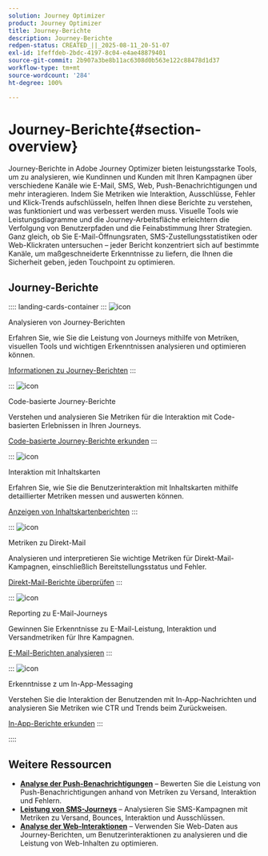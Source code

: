 ```yaml
---
solution: Journey Optimizer
product: Journey Optimizer
title: Journey-Berichte
description: Journey-Berichte
redpen-status: CREATED_||_2025-08-11_20-51-07
exl-id: 1feffdeb-2bdc-4197-8c04-e4ae48879401
source-git-commit: 2b907a3be8b11ac6308d0b563e122c88478d1d37
workflow-type: tm+mt
source-wordcount: '284'
ht-degree: 100%

---
```


# Journey-Berichte{#section-overview}

Journey-Berichte in Adobe Journey Optimizer bieten leistungsstarke Tools, um zu analysieren, wie Kundinnen und Kunden mit Ihren Kampagnen über verschiedene Kanäle wie E-Mail, SMS, Web, Push-Benachrichtigungen und mehr interagieren. Indem Sie Metriken wie Interaktion, Ausschlüsse, Fehler und Klick-Trends aufschlüsseln, helfen Ihnen diese Berichte zu verstehen, was funktioniert und was verbessert werden muss. Visuelle Tools wie Leistungsdiagramme und die Journey-Arbeitsfläche erleichtern die Verfolgung von Benutzerpfaden und die Feinabstimmung Ihrer Strategien. Ganz gleich, ob Sie E-Mail-Öffnungsraten, SMS-Zustellungsstatistiken oder Web-Klickraten untersuchen – jeder Bericht konzentriert sich auf bestimmte Kanäle, um maßgeschneiderte Erkenntnisse zu liefern, die Ihnen die Sicherheit geben, jeden Touchpoint zu optimieren.

## Journey-Berichte

:::: landing-cards-container
:::
![icon](https://cdn.experienceleague.adobe.com/icons/chart-line.svg)

Analysieren von Journey-Berichten

Erfahren Sie, wie Sie die Leistung von Journeys mithilfe von Metriken, visuellen Tools und wichtigen Erkenntnissen analysieren und optimieren können.

[Informationen zu Journey-Berichten](../using/reports/journey-global-report-cja.md)
:::

:::
![icon](https://cdn.experienceleague.adobe.com/icons/code-branch.svg)

Code-basierte Journey-Berichte

Verstehen und analysieren Sie Metriken für die Interaktion mit Code-basierten Erlebnissen in Ihren Journeys.

[Code-basierte Journey-Berichte erkunden](../using/reports/journey-global-report-cja-code.md)
:::

:::
![icon](https://cdn.experienceleague.adobe.com/icons/puzzle-piece.svg)

Interaktion mit Inhaltskarten

Erfahren Sie, wie Sie die Benutzerinteraktion mit Inhaltskarten mithilfe detaillierter Metriken messen und auswerten können.

[Anzeigen von Inhaltskartenberichten](../using/reports/journey-global-report-cja-content.md)
:::

:::
![icon](https://cdn.experienceleague.adobe.com/icons/envelope.svg)

Metriken zu Direkt-Mail

Analysieren und interpretieren Sie wichtige Metriken für Direkt-Mail-Kampagnen, einschließlich Bereitstellungsstatus und Fehler.

[Direkt-Mail-Berichte überprüfen](../using/reports/journey-global-report-cja-direct.md)
:::

:::
![icon](https://cdn.experienceleague.adobe.com/icons/envelope-open.svg)

Reporting zu E-Mail-Journeys

Gewinnen Sie Erkenntnisse zu E-Mail-Leistung, Interaktion und Versandmetriken für Ihre Kampagnen.

[E-Mail-Berichten analysieren](../using/reports/journey-global-report-cja-email.md)
:::

:::
![icon](https://cdn.experienceleague.adobe.com/icons/mobile.svg?lang=de)

Erkenntnisse z um In-App-Messaging

Verstehen Sie die Interaktion der Benutzenden mit In-App-Nachrichten und analysieren Sie Metriken wie CTR und Trends beim Zurückweisen.

[In-App-Berichte erkunden](../using/reports/journey-global-report-cja-inapp.md)
:::

::::


## Weitere Ressourcen

- **[Analyse der Push-Benachrichtigungen](../using/reports/journey-global-report-cja-push.md)** – Bewerten Sie die Leistung von Push-Benachrichtigungen anhand von Metriken zu Versand, Interaktion und Fehlern.
- **[Leistung von SMS-Journeys](../using/reports/journey-global-report-cja-sms.md)** – Analysieren Sie SMS-Kampagnen mit Metriken zu Versand, Bounces, Interaktion und Ausschlüssen.
- **[Analyse der Web-Interaktionen](../using/reports/journey-global-report-cja-web.md)** – Verwenden Sie Web-Daten aus Journey-Berichten, um Benutzerinteraktionen zu analysieren und die Leistung von Web-Inhalten zu optimieren.
